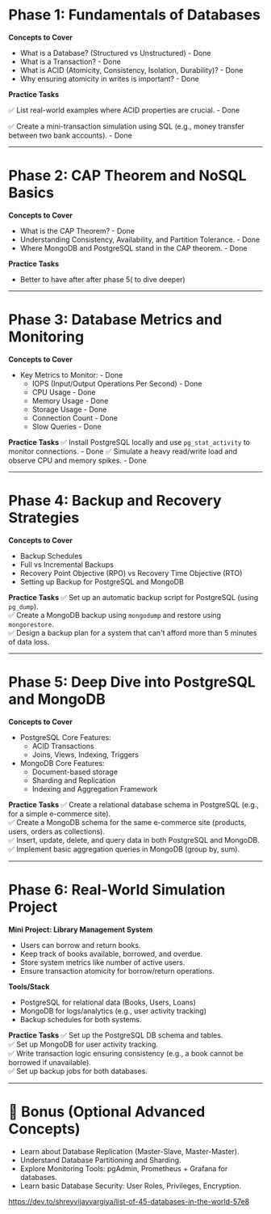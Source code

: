 
# **Phase 1: Fundamentals of Databases**
**Concepts to Cover**
- What is a Database? (Structured vs Unstructured) - Done
- What is a Transaction? - Done
- What is ACID (Atomicity, Consistency, Isolation, Durability)? - Done
- Why ensuring atomicity in writes is important? - Done

**Practice Tasks** 

✅ List real-world examples where ACID properties are crucial.  - Done

✅ Create a mini-transaction simulation using SQL (e.g., money transfer between two bank accounts).  - Done

---

# **Phase 2: CAP Theorem and NoSQL Basics** 
**Concepts to Cover**
- What is the CAP Theorem? - Done
- Understanding Consistency, Availability, and Partition Tolerance. - Done
- Where MongoDB and PostgreSQL stand in the CAP theorem. - Done

**Practice Tasks**
- Better to have after after phase 5( to dive deeper)
---

# **Phase 3: Database Metrics and Monitoring** 
**Concepts to Cover**
- Key Metrics to Monitor: - Done
  - IOPS (Input/Output Operations Per Second) - Done
  - CPU Usage - Done
  - Memory Usage - Done
  - Storage Usage - Done
  - Connection Count - Done
  - Slow Queries - Done

**Practice Tasks**
✅ Install PostgreSQL locally and use `pg_stat_activity` to monitor connections.  - Done
✅ Simulate a heavy read/write load and observe CPU and memory spikes.  - Done

---

# **Phase 4: Backup and Recovery Strategies**
**Concepts to Cover**
- Backup Schedules
- Full vs Incremental Backups
- Recovery Point Objective (RPO) vs Recovery Time Objective (RTO)
- Setting up Backup for PostgreSQL and MongoDB

**Practice Tasks**
✅ Set up an automatic backup script for PostgreSQL (using `pg_dump`).  
✅ Create a MongoDB backup using `mongodump` and restore using `mongorestore`.  
✅ Design a backup plan for a system that can't afford more than 5 minutes of data loss.

---

# **Phase 5: Deep Dive into PostgreSQL and MongoDB**
**Concepts to Cover**
- PostgreSQL Core Features:
  - ACID Transactions
  - Joins, Views, Indexing, Triggers
- MongoDB Core Features:
  - Document-based storage
  - Sharding and Replication
  - Indexing and Aggregation Framework

**Practice Tasks**
✅ Create a relational database schema in PostgreSQL (e.g., for a simple e-commerce site).  
✅ Create a MongoDB schema for the same e-commerce site (products, users, orders as collections).  
✅ Insert, update, delete, and query data in both PostgreSQL and MongoDB.  
✅ Implement basic aggregation queries in MongoDB (group by, sum).

---

# **Phase 6: Real-World Simulation Project**
**Mini Project: Library Management System**
- Users can borrow and return books.
- Keep track of books available, borrowed, and overdue.
- Store system metrics like number of active users.
- Ensure transaction atomicity for borrow/return operations.

**Tools/Stack**
- PostgreSQL for relational data (Books, Users, Loans)
- MongoDB for logs/analytics (e.g., user activity tracking)
- Backup schedules for both systems.

**Practice Tasks**
✅ Set up the PostgreSQL DB schema and tables.  
✅ Set up MongoDB for user activity tracking.  
✅ Write transaction logic ensuring consistency (e.g., a book cannot be borrowed if unavailable).  
✅ Set up backup jobs for both databases.

---

# 🌟 Bonus (Optional Advanced Concepts)
- Learn about Database Replication (Master-Slave, Master-Master).
- Understand Database Partitioning and Sharding.
- Explore Monitoring Tools: pgAdmin, Prometheus + Grafana for databases.
- Learn basic Database Security: User Roles, Privileges, Encryption.


https://dev.to/shreyvijayvargiya/list-of-45-databases-in-the-world-57e8